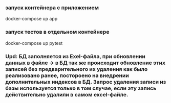 ### запуск контейнера с приложением
docker-compose up app

### запуск тестов в отдельном контейнере
docker-compose up pytest

### Upd: БД заполняется из Exel-файла, при обновлении данных в файле -> в БД так же происходит обновление этих записей без предварительного их удаления как было реализовано ранее, постороено на внедрении дополнительных индексов в БД. Запрос удаления записи из базы используется только в том случае, если эту запись действительно удалили в самом excel-файле.
